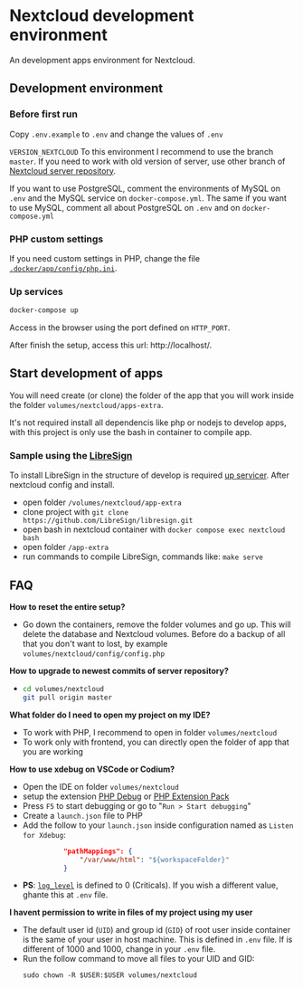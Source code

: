 # Nextcloud development environment

An development apps environment for Nextcloud.

## Development environment

### Before first run

Copy `.env.example` to `.env` and change the values of `.env`

`VERSION_NEXTCLOUD` To this environment I recommend to use the branch `master`. If you need to work with old version of server, use other branch of [Nextcloud server repository](https://github.com/nextcloud/server).

If you want to use PostgreSQL, comment the environments of MySQL on `.env` and the MySQL service on `docker-compose.yml`. The same if you want to use MySQL, comment all about PostgreSQL on `.env` and on `docker-compose.yml`

### PHP custom settings

If you need custom settings in PHP, change the file [`.docker/app/config/php.ini`](/.docker/app/config/php.ini).

### Up services
```bash
docker-compose up
```
Access in the browser using the port defined on `HTTP_PORT`.

After finish the setup, access this url: http://localhost/.

## Start development of apps

You will need create (or clone) the folder of the app that you will work inside the folder `volumes/nextcloud/apps-extra`.

It's not required install all dependencis like php or nodejs to develop apps, with this project is only use the bash in container to compile app.

### Sample using the [LibreSign](https://github.com/LibreSign/libresign)

To install LibreSign in the structure of develop is required [up servicer](#up-services). After nextcloud config and install.
  - open folder `/volumes/nextcloud/app-extra`
  - clone project with `git clone https://github.com/LibreSign/libresign.git`
  - open bash in nextcloud container with `docker compose exec nextcloud bash`
  - open folder `/app-extra`
  - run commands to compile LibreSign, commands like: `make serve`


## FAQ

**How to reset the entire setup?**
- Go down the containers, remove the folder volumes and go up. This will delete the database and Nextcloud volumes. Before do a backup of all that you don't want to lost, by example `volumes/nextcloud/config/config.php`

**How to upgrade to newest commits of server repository?**
- ```bash
  cd volumes/nextcloud
  git pull origin master
  ```

**What folder do I need to open my project on my IDE?**
- To work with PHP, I recommend to open in folder `volumes/nextcloud`
- To work only with frontend, you can directly open the folder of app that you are working

**How to use xdebug on VSCode or Codium?**
- Open the IDE on folder `volumes/nextcloud`
- setup the extension [PHP Debug](https://marketplace.visualstudio.com/items?itemName=xdebug.php-debug) or [PHP Extension Pack](https://marketplace.visualstudio.com/items?itemName=xdebug.php-pack)
- Press `F5` to start debugging or go to "`Run > Start debugging`"
- Create a `launch.json` file to PHP
- Add the follow to your `launch.json` inside configuration named as `Listen for Xdebug`:
  ```json
            "pathMappings": {
                "/var/www/html": "${workspaceFolder}"
            }
  ```
- **PS**: [`log_level`](https://xdebug.org/docs/all_settings#log_level) is defined to 0 (Criticals). If you wish a different value, ghante this at `.env` file.

**I havent permission to write in files of my project using my user**
- The default user id (`UID`) and group id (`GID`) of root user inside container is the same of your user in host machine. This is defined in `.env` file. If is different of 1000 and 1000, change in your `.env` file.
- Run the follow command to move all files to your UID and GID:
  ```
  sudo chown -R $USER:$USER volumes/nextcloud
  ```